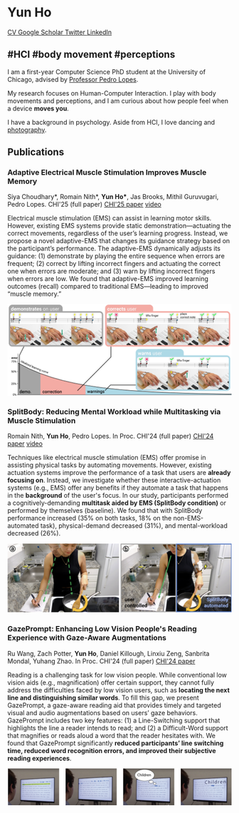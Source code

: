 # Yun Ho

[CV  ](https://drive.google.com/file/d/1seiBc8jvrxh-K9OGOiQ46J4EmxEAjkUj/view?usp=sharing)      [Google Scholar  ](https://scholar.google.com/citations?user=Rv2Z0EoAAAAJ&hl=en)      [Twitter  ](https://twitter.com/yun_yh_?s=21)      [LinkedIn  ](https://www.linkedin.com/in/yun-ho-78055b257?utm_source=share&utm_campaign=share_via&utm_content=profile&utm_medium=ios_app)

## #HCI #body movement #perceptions

I am a first-year Computer Science PhD student at the University of Chicago, advised by [Professor Pedro Lopes](http://lab.plopes.org).

My research focuses on Human-Computer Interaction. I play with body movements and perceptions, and I am curious about how people feel when a device **moves you**.

I have a background in psychology. Aside from HCI, I love dancing and [photography](https://www.instagram.com/flattenedcopy?utm_source=ig_web_button_share_sheet&igsh=ZDNlZDc0MzIxNw==).


## Publications
### Adaptive Electrical Muscle Stimulation Improves Muscle Memory
Siya Choudhary\*, Romain Nith\*, **Yun Ho\***, Jas Brooks, Mithil Guruvugari, Pedro Lopes. CHI'25 (full paper)
[CHI'25 paper](https://lab.plopes.org/published/2025-CHI-AdaptiveEMS.pdf) [video](https://www.youtube.com/watch?v=VqqpRu269QE)

Electrical muscle stimulation (EMS) can assist in learning motor skills. However, existing EMS systems provide static demonstration—actuating the correct movements, regardless of the user’s learning progress. Instead, we propose a novel adaptive-EMS that changes its guidance strategy based on the participant’s performance. The adaptive-EMS dynamically adjusts its guidance: (1) demonstrate by playing the entire sequence when errors are frequent; (2) correct by lifting incorrect fingers and actuating the correct one when errors are moderate; and (3) warn by lifting incorrect fingers when errors are low. We found that adaptive-EMS improved learning outcomes (recall) compared to traditional EMS—leading to improved “muscle memory.”

![adaptive-ems](assets/img/adaptive-ems.jpg)

### SplitBody: Reducing Mental Workload while Multitasking via Muscle Stimulation
Romain Nith, **Yun Ho**, Pedro Lopes. In Proc. CHI'24 (full paper)
[CHI'24 paper](https://dl.acm.org/doi/full/10.1145/3613904.3642629)  [video](https://www.youtube.com/watch?v=J4tJ1FZ-QoA)

Techniques like electrical muscle stimulation (EMS) offer promise in assisting physical tasks by automating movements. However, existing actuation systems improve the performance of a task that users are **already focusing on**. Instead, we investigate whether these interactive-actuation systems (e.g., EMS) offer any benefits if they automate a task that happens in the **background** of the user's focus. In our study, participants performed a cognitively-demanding **multitask aided by EMS (SplitBody condition)** or performed by themselves (baseline). We found that with SplitBody performance increased (35% on both tasks, 18% on the non-EMS-automated task), physical-demand decreased (31%), and mental-workload decreased (26%).

![split-body](assets/img/split-body.png)


### GazePrompt: Enhancing Low Vision People's Reading Experience with Gaze-Aware Augmentations
Ru Wang, Zach Potter, **Yun Ho**, Daniel Killough, Linxiu Zeng, Sanbrita Mondal, Yuhang Zhao. In Proc. CHI'24 (full paper)
[CHI'24 paper](https://dl.acm.org/doi/pdf/10.1145/3613904.3642878)

Reading is a challenging task for low vision people. While conventional low vision aids (e.g., magnification) offer certain support, they cannot fully address the difficulties faced by low vision users, such as **locating the next line and distinguishing similar words**. To fill this gap, we present GazePrompt, a gaze-aware reading aid that provides timely and targeted visual and audio augmentations based on users’ gaze behaviors. GazePrompt includes two key features: (1) a Line-Switching support that highlights the line a reader intends to read; and (2) a Difficult-Word support that magnifies or reads aloud a word that the reader hesitates with. We found that GazePrompt significantly **reduced participants’ line switching time, reduced word recognition errors, and improved their subjective reading experiences**.

![gaze-prompt](assets/img/gaze-prompt.png)